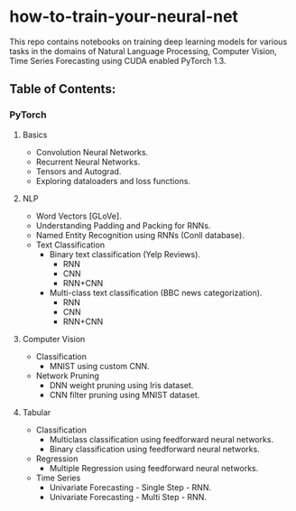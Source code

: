 # how-to-train-your-neural-net


This repo contains notebooks on training deep learning models for various tasks in the domains of Natural Language Processing, Computer Vision, Time Series Forecasting using CUDA enabled PyTorch 1.3. 


## Table of Contents: 

### PyTorch
1. Basics
    * Convolution Neural Networks. 
    * Recurrent Neural Networks.
    * Tensors and Autograd.
    * Exploring dataloaders and loss functions.


2. NLP
    * Word Vectors [GLoVe].
    * Understanding Padding and Packing for RNNs.
    * Named Entity Recognition using RNNs (Conll database).
    * Text Classification
        * Binary text classification (Yelp Reviews).
            * RNN
            * CNN
            * RNN+CNN
        * Multi-class text classification (BBC news categorization).
            * RNN
            * CNN
            * RNN+CNN

3. Computer Vision
    * Classification
        * MNIST using custom CNN.
    * Network Pruning
        * DNN weight pruning using Iris dataset.
        * CNN filter pruning using MNIST dataset.


4. Tabular
    * Classification
        * Multiclass classification using feedforward neural networks.
        * Binary classification using feedforward neural networks.
    * Regression
        * Multiple Regression using feedforward neural networks.
    * Time Series
        * Univariate Forecasting - Single Step - RNN.
        * Univariate Forecasting - Multi Step - RNN.		
